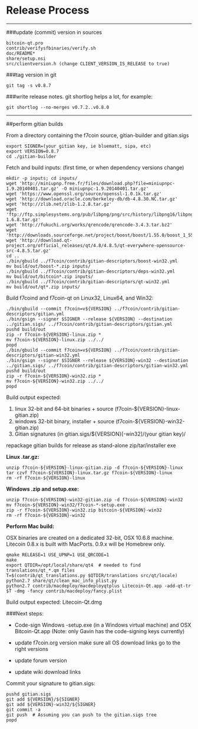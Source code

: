 Release Process
====================

* * *

###update (commit) version in sources


	bitcoin-qt.pro
	contrib/verifysfbinaries/verify.sh
	doc/README*
	share/setup.nsi
	src/clientversion.h (change CLIENT_VERSION_IS_RELEASE to true)

###tag version in git

	git tag -s v0.8.7

###write release notes. git shortlog helps a lot, for example:

	git shortlog --no-merges v0.7.2..v0.8.0

* * *

##perform gitian builds

 From a directory containing the f7coin source, gitian-builder and gitian.sigs
  
	export SIGNER=(your gitian key, ie bluematt, sipa, etc)
	export VERSION=0.8.7
	cd ./gitian-builder

 Fetch and build inputs: (first time, or when dependency versions change)

	mkdir -p inputs; cd inputs/
	wget 'http://miniupnp.free.fr/files/download.php?file=miniupnpc-1.9.20140401.tar.gz' -O miniupnpc-1.9.20140401.tar.gz'
	wget 'https://www.openssl.org/source/openssl-1.0.1k.tar.gz'
	wget 'http://download.oracle.com/berkeley-db/db-4.8.30.NC.tar.gz'
	wget 'http://zlib.net/zlib-1.2.8.tar.gz'
	wget 'ftp://ftp.simplesystems.org/pub/libpng/png/src/history/libpng16/libpng-1.6.8.tar.gz'
	wget 'http://fukuchi.org/works/qrencode/qrencode-3.4.3.tar.bz2'
	wget 'http://downloads.sourceforge.net/project/boost/boost/1.55.0/boost_1_55_0.tar.bz2'
	wget 'http://download.qt-project.org/official_releases/qt/4.8/4.8.5/qt-everywhere-opensource-src-4.8.5.tar.gz'
	cd ..
	./bin/gbuild ../f7coin/contrib/gitian-descriptors/boost-win32.yml
	mv build/out/boost-*.zip inputs/
	./bin/gbuild ../f7coin/contrib/gitian-descriptors/deps-win32.yml
	mv build/out/bitcoin*.zip inputs/
	./bin/gbuild ../f7coin/contrib/gitian-descriptors/qt-win32.yml
	mv build/out/qt*.zip inputs/

 Build f7coind and f7coin-qt on Linux32, Linux64, and Win32:
  
	./bin/gbuild --commit f7coin=v${VERSION} ../f7coin/contrib/gitian-descriptors/gitian.yml
	./bin/gsign --signer $SIGNER --release ${VERSION} --destination ../gitian.sigs/ ../f7coin/contrib/gitian-descriptors/gitian.yml
	pushd build/out
	zip -r f7coin-${VERSION}-linux.zip *
	mv f7coin-${VERSION}-linux.zip ../../
	popd
	./bin/gbuild --commit f7coin=v${VERSION} ../f7coin/contrib/gitian-descriptors/gitian-win32.yml
	./bin/gsign --signer $SIGNER --release ${VERSION}-win32 --destination ../gitian.sigs/ ../f7coin/contrib/gitian-descriptors/gitian-win32.yml
	pushd build/out
	zip -r f7coin-${VERSION}-win32.zip *
	mv f7coin-${VERSION}-win32.zip ../../
	popd

  Build output expected:

  1. linux 32-bit and 64-bit binaries + source (f7coin-${VERSION}-linux-gitian.zip)
  2. windows 32-bit binary, installer + source (f7coin-${VERSION}-win32-gitian.zip)
  3. Gitian signatures (in gitian.sigs/${VERSION}[-win32]/(your gitian key)/

repackage gitian builds for release as stand-alone zip/tar/installer exe

**Linux .tar.gz:**

	unzip f7coin-${VERSION}-linux-gitian.zip -d f7coin-${VERSION}-linux
	tar czvf f7coin-${VERSION}-linux.tar.gz f7coin-${VERSION}-linux
	rm -rf f7coin-${VERSION}-linux

**Windows .zip and setup.exe:**

	unzip f7coin-${VERSION}-win32-gitian.zip -d f7coin-${VERSION}-win32
	mv f7coin-${VERSION}-win32/f7coin-*-setup.exe .
	zip -r f7coin-${VERSION}-win32.zip bitcoin-${VERSION}-win32
	rm -rf f7coin-${VERSION}-win32

**Perform Mac build:**

  OSX binaries are created on a dedicated 32-bit, OSX 10.6.8 machine.
  Litecoin 0.8.x is built with MacPorts.  0.9.x will be Homebrew only.

	qmake RELEASE=1 USE_UPNP=1 USE_QRCODE=1
	make
	export QTDIR=/opt/local/share/qt4  # needed to find translations/qt_*.qm files
	T=$(contrib/qt_translations.py $QTDIR/translations src/qt/locale)
	python2.7 share/qt/clean_mac_info_plist.py
	python2.7 contrib/macdeploy/macdeployqtplus Litecoin-Qt.app -add-qt-tr $T -dmg -fancy contrib/macdeploy/fancy.plist

 Build output expected: Litecoin-Qt.dmg

###Next steps:

* Code-sign Windows -setup.exe (in a Windows virtual machine) and
  OSX Bitcoin-Qt.app (Note: only Gavin has the code-signing keys currently)

* update f7coin.org version
  make sure all OS download links go to the right versions

* update forum version

* update wiki download links

Commit your signature to gitian.sigs:

	pushd gitian.sigs
	git add ${VERSION}/${SIGNER}
	git add ${VERSION}-win32/${SIGNER}
	git commit -a
	git push  # Assuming you can push to the gitian.sigs tree
	popd

